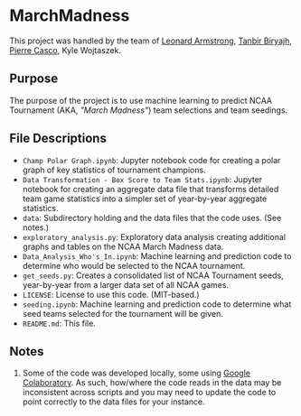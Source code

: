 # MarchMadness

This project was handled by the team of [Leonard Armstrong](https://github.com/larmstrong), [Tanbir Biryajh](https://github.com/tbiryajh), [Pierre Casco](https://github.com/PierreCasco), Kyle Wojtaszek.

## Purpose

The purpose of the project is to use machine learning to predict NCAA Tournament (AKA, _"March Madness"_) team selections and team seedings.

## File Descriptions

- `Champ Polar Graph.ipynb`: Jupyter notebook code for creating a polar graph of key statistics of tournament champions.
- `Data Transformation - Box Score to Team Stats.ipynb`: Jupyter notebook for creating an aggregate data file that transforms detailed team game statistics into a simpler set of year-by-year aggregate statistics.
- `data`: Subdirectory holding and the data files that the code uses. (See notes.)
- `exploratory_analysis.py`: Exploratory data analysis creating additional graphs and tables on the NCAA March Madness data.
- `Data_Analysis_Who's_In.ipynb`: Machine learning and prediction code to determine who would be selected to the NCAA tournament.
- `get_seeds.py`: Creates a consolidated list of NCAA Tournament seeds, year-by-year from a larger data set of all NCAA games.
- `LICENSE`: License to use this code. (MIT-based.)
- `seeding.ipynb`: Machine learning and prediction code to determine what seed teams selected for the tournament will be given. 
- `README.md`: This file.

## Notes

1. Some of the code was developed locally, some using [Google Colaboratory](https://colab.research.google.com). As such, how/where the code reads in the data may be inconsistent across scripts and you may need to update the code to point correctly to the data files for your instance.
